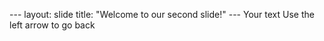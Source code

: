 --- layout: slide title:
"Welcome to our second slide!" 
--- Your text Use the left arrow to go back
